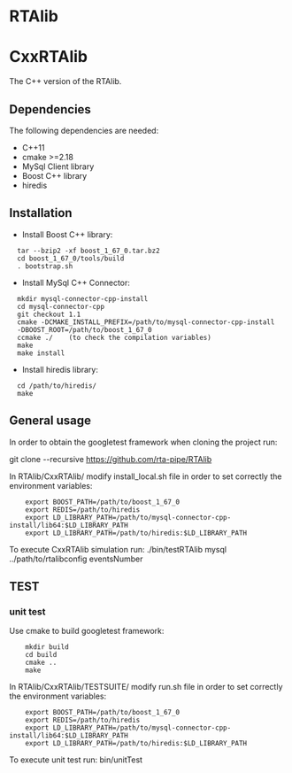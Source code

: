 # RTAlib

# CxxRTAlib
The C++ version of the RTAlib.

## Dependencies
The following dependencies are needed:
* C++11
* cmake >=2.18
* MySql Client library
* Boost C++ library
* hiredis

## Installation
* Install Boost C++ library:
```wget https://dl.bintray.com/boostorg/release/1.67.0/source/boost_1_67_0.tar.bz2
  tar --bzip2 -xf boost_1_67_0.tar.bz2
  cd boost_1_67_0/tools/build
  . bootstrap.sh
```

* Install MySql C++ Connector:
```git clone https://github.com/mysql/mysql-connector-cpp.git
  mkdir mysql-connector-cpp-install
  cd mysql-connector-cpp
  git checkout 1.1
  cmake -DCMAKE_INSTALL_PREFIX=/path/to/mysql-connector-cpp-install
  -DBOOST_ROOT=/path/to/boost_1_67_0
  ccmake ./    (to check the compilation variables)
  make
  make install
```

* Install hiredis library:
```https://github.com/redis/hiredis.git
  cd /path/to/hiredis/
  make
```

## General usage
In order to obtain the googletest framework when cloning the project run:

git clone --recursive https://github.com/rta-pipe/RTAlib

In RTAlib/CxxRTAlib/ modify install_local.sh file in order to set correctly the environment variables:
``` export MYSQL_CXX_CNT=/path/to/mysql-connector-cpp-install/
    export BOOST_PATH=/path/to/boost_1_67_0
    export REDIS=/path/to/hiredis
    export LD_LIBRARY_PATH=/path/to/mysql-connector-cpp-install/lib64:$LD_LIBRARY_PATH
    export LD_LIBRARY_PATH=/path/to/hiredis:$LD_LIBRARY_PATH
```

To execute CxxRTAlib simulation run:
./bin/testRTAlib  mysql ../path/to/rtalibconfig  eventsNumber

## TEST

### unit test
Use cmake to build googletest framework:
```cd CxxRTAlib/TESTSUITE/googletest-1.8.1/googletest/
    mkdir build
    cd build
    cmake ..
    make
```
In RTAlib/CxxRTAlib/TESTSUITE/ modify run.sh file in order to set correctly the environment variables:
``` export MYSQL_CXX_CNT=/path/to/mysql-connector-cpp-install/
    export BOOST_PATH=/path/to/boost_1_67_0
    export REDIS=/path/to/hiredis
    export LD_LIBRARY_PATH=/path/to/mysql-connector-cpp-install/lib64:$LD_LIBRARY_PATH
    export LD_LIBRARY_PATH=/path/to/hiredis:$LD_LIBRARY_PATH
```
To execute unit test run: bin/unitTest
